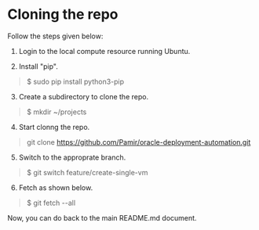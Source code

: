 # Cloning the repo


Follow the steps given below:

1. Login to the local compute resource running Ubuntu.

2. Install "pip".
> $ sudo pip install python3-pip

3. Create a subdirectory to clone the repo.
> $ mkdir ~/projects

4. Start clonng the repo.
> git clone https://github.com/Pamir/oracle-deployment-automation.git

5. Switch to the approprate branch.
> $ git switch feature/create-single-vm

6. Fetch as shown below.
> $ git fetch --all

Now, you can do back to the main README.md document.